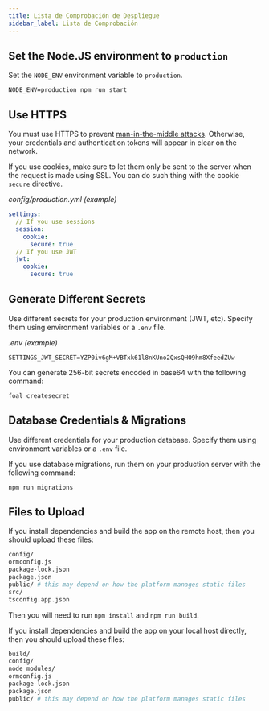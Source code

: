 ```yaml
---
title: Lista de Comprobación de Despliegue
sidebar_label: Lista de Comprobación
---
```



## Set the Node.JS environment to `production`

Set the `NODE_ENV` environment variable to `production`.

```
NODE_ENV=production npm run start
```

## Use HTTPS

You must use HTTPS to prevent [man-in-the-middle attacks](https://en.wikipedia.org/wiki/Man-in-the-middle_attack). Otherwise, your credentials and authentication tokens will appear in clear on the network.

If you use cookies, make sure to let them only be sent to the server when the request is made using SSL. You can do such thing with the cookie `secure` directive.

*config/production.yml (example)*

```yaml
settings:
  // If you use sessions
  session:
    cookie:
      secure: true
  // If you use JWT
  jwt:
    cookie:
      secure: true
```


## Generate Different Secrets

Use different secrets for your production environment (JWT, etc). Specify them using environment variables or a `.env` file.

*.env (example)*
```
SETTINGS_JWT_SECRET=YZP0iv6gM+VBTxk61l8nKUno2QxsQHO9hm8XfeedZUw
```

You can generate 256-bit secrets encoded in base64 with the following command:

```
foal createsecret
```

## Database Credentials & Migrations

Use different credentials for your production database. Specify them using environment variables or a `.env` file.

If you use database migrations, run them on your production server with the following command:

```
npm run migrations
```

## Files to Upload

If you install dependencies and build the app on the remote host, then you should upload these files:

```sh
config/
ormconfig.js
package-lock.json
package.json
public/ # this may depend on how the platform manages static files
src/
tsconfig.app.json
```

Then you will need to run `npm install` and `npm run build`.

If you install dependencies and build the app on your local host directly, then you should upload these files:

```sh
build/
config/
node_modules/
ormconfig.js
package-lock.json
package.json
public/ # this may depend on how the platform manages static files
```